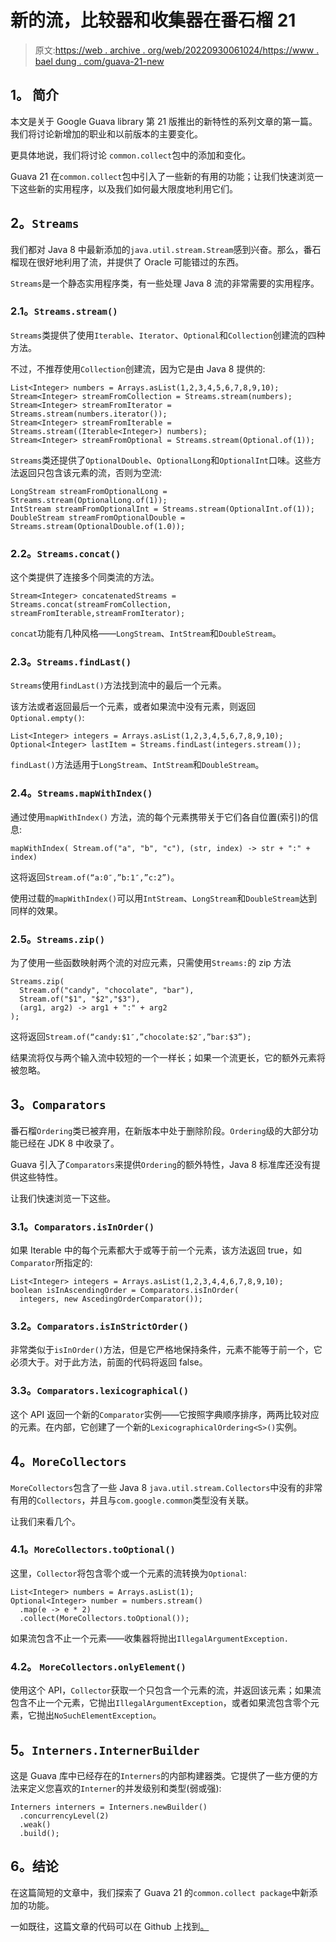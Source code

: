 # 新的流，比较器和收集器在番石榴 21

> 原文:[https://web . archive . org/web/20220930061024/https://www . bael dung . com/guava-21-new](https://web.archive.org/web/20220930061024/https://www.baeldung.com/guava-21-new)

## ****1。**** ****简介****

本文是关于 Google Guava library 第 21 版推出的新特性的系列文章的第一篇。我们将讨论新增加的职业和以前版本的主要变化。

更具体地说，我们将讨论 `common.collect`包中的添加和变化。

Guava 21 在`common.collect`包中引入了一些新的有用的功能；让我们快速浏览一下这些新的实用程序，以及我们如何最大限度地利用它们。

## **2。`Streams`**

我们都对 Java 8 中最新添加的`java.util.stream.Stream`感到兴奋。那么，番石榴现在很好地利用了流，并提供了 Oracle 可能错过的东西。

`Streams`是一个静态实用程序类，有一些处理 Java 8 流的非常需要的实用程序。

### **2.1。`Streams.stream()`**

`Streams`类提供了使用`Iterable`、`Iterator`、`Optional`和`Collection`创建流的四种方法。

不过，不推荐使用`Collection`创建流，因为它是由 Java 8 提供的:

```
List<Integer> numbers = Arrays.asList(1,2,3,4,5,6,7,8,9,10);
Stream<Integer> streamFromCollection = Streams.stream(numbers);
Stream<Integer> streamFromIterator = Streams.stream(numbers.iterator());
Stream<Integer> streamFromIterable = Streams.stream((Iterable<Integer>) numbers);
Stream<Integer> streamFromOptional = Streams.stream(Optional.of(1)); 
```

`Streams`类还提供了`OptionalDouble`、`OptionalLong`和`OptionalInt`口味。这些方法返回只包含该元素的流，否则为空流:

```
LongStream streamFromOptionalLong = Streams.stream(OptionalLong.of(1));
IntStream streamFromOptionalInt = Streams.stream(OptionalInt.of(1));
DoubleStream streamFromOptionalDouble = Streams.stream(OptionalDouble.of(1.0));
```

### **2.2。`Streams.concat()`**

这个类提供了连接多个同类流的方法。

```
Stream<Integer> concatenatedStreams = Streams.concat(streamFromCollection, streamFromIterable,streamFromIterator);
```

`concat`功能有几种风格——`LongStream`、`IntStream`和`DoubleStream`。

### **2.3。`Streams.findLast()`**

`Streams`使用`findLast()`方法找到流中的最后一个元素。

该方法或者返回最后一个元素，或者如果流中没有元素，则返回`Optional.empty()`:

```
List<Integer> integers = Arrays.asList(1,2,3,4,5,6,7,8,9,10);
Optional<Integer> lastItem = Streams.findLast(integers.stream());
```

`findLast()`方法适用于`LongStream`、`IntStream`和`DoubleStream`。

### **2.4。`Streams.mapWithIndex()`**

通过使用`mapWithIndex()` 方法，流的每个元素携带关于它们各自位置(索引)的信息:

```
mapWithIndex( Stream.of("a", "b", "c"), (str, index) -> str + ":" + index)
```

这将返回`Stream.of(“a:0″,”b:1″,”c:2”)`。

使用过载的`mapWithIndex()`可以用`IntStream`、`LongStream`和`DoubleStream`达到同样的效果。

### **2.5。`Streams.zip()`**

为了使用一些函数映射两个流的对应元素，只需使用`Streams:`的 zip 方法

```
Streams.zip(
  Stream.of("candy", "chocolate", "bar"),
  Stream.of("$1", "$2","$3"),
  (arg1, arg2) -> arg1 + ":" + arg2
);
```

这将返回`Stream.of(“candy:$1″,”chocolate:$2″,”bar:$3”);`

结果流将仅与两个输入流中较短的一个一样长；如果一个流更长，它的额外元素将被忽略。

## **3。`Comparators`**

番石榴`Ordering`类已被弃用，在新版本中处于删除阶段。`Ordering`级的大部分功能已经在 JDK 8 中收录了。

Guava 引入了`Comparators`来提供`Ordering`的额外特性，Java 8 标准库还没有提供这些特性。

让我们快速浏览一下这些。

### **3.1。`Comparators.isInOrder()`**

如果 Iterable 中的每个元素都大于或等于前一个元素，该方法返回 true，如`Comparator`所指定的:

```
List<Integer> integers = Arrays.asList(1,2,3,4,4,6,7,8,9,10);
boolean isInAscendingOrder = Comparators.isInOrder(
  integers, new AscedingOrderComparator());
```

### **3.2。`Comparators.isInStrictOrder()`**

非常类似于`isInOrder()`方法，但是它严格地保持条件，元素不能等于前一个，它必须大于。对于此方法，前面的代码将返回 false。

### **3.3。`Comparators.lexicographical()`**

这个 API 返回一个新的`Comparator`实例——它按照字典顺序排序，两两比较对应的元素。在内部，它创建了一个新的`LexicographicalOrdering<S>()`实例。

## **4。`MoreCollectors`**

`MoreCollectors`包含了一些 Java 8 `java.util.stream.Collectors`中没有的非常有用的`Collectors`，并且与`com.google.common`类型没有关联。

让我们来看几个。

### **4.1。`MoreCollectors.toOptional()`**

这里，`Collector`将包含零个或一个元素的流转换为`Optional`:

```
List<Integer> numbers = Arrays.asList(1);
Optional<Integer> number = numbers.stream()
  .map(e -> e * 2)
  .collect(MoreCollectors.toOptional());
```

如果流包含不止一个元素——收集器将抛出`IllegalArgumentException.` 

### **4.2。 `MoreCollectors.onlyElement()`**

使用这个 API，`Collector`获取一个只包含一个元素的流，并返回该元素；如果流包含不止一个元素，它抛出`IllegalArgumentException`，或者如果流包含零个元素，它抛出`NoSuchElementException`。

## **5。`Interners.InternerBuilder`**

这是 Guava 库中已经存在的`Interners`的内部构建器类。它提供了一些方便的方法来定义您喜欢的`Interner`的并发级别和类型(弱或强):

```
Interners interners = Interners.newBuilder()
  .concurrencyLevel(2)
  .weak()
  .build();
```

## **6。结论**

在这篇简短的文章中，我们探索了 Guava 21 的`common.collect package`中新添加的功能。

一如既往，这篇文章的代码可以在 Github 上找到[。](https://web.archive.org/web/20221128112341/https://github.com/eugenp/tutorials/tree/master/guava-modules/guava-21)